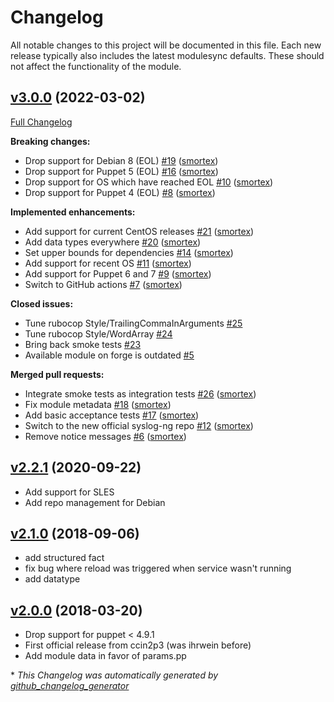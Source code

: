 # Changelog

All notable changes to this project will be documented in this file.
Each new release typically also includes the latest modulesync defaults.
These should not affect the functionality of the module.

## [v3.0.0](https://github.com/ccin2p3/puppet-syslog_ng/tree/v3.0.0) (2022-03-02)

[Full Changelog](https://github.com/ccin2p3/puppet-syslog_ng/compare/v2.2.1...v3.0.0)

**Breaking changes:**

- Drop support for Debian 8 \(EOL\) [\#19](https://github.com/ccin2p3/puppet-syslog_ng/pull/19) ([smortex](https://github.com/smortex))
- Drop support for Puppet 5 \(EOL\) [\#16](https://github.com/ccin2p3/puppet-syslog_ng/pull/16) ([smortex](https://github.com/smortex))
- Drop support for OS which have reached EOL [\#10](https://github.com/ccin2p3/puppet-syslog_ng/pull/10) ([smortex](https://github.com/smortex))
- Drop support for Puppet 4 \(EOL\) [\#8](https://github.com/ccin2p3/puppet-syslog_ng/pull/8) ([smortex](https://github.com/smortex))

**Implemented enhancements:**

- Add support for current CentOS releases [\#21](https://github.com/ccin2p3/puppet-syslog_ng/pull/21) ([smortex](https://github.com/smortex))
- Add data types everywhere [\#20](https://github.com/ccin2p3/puppet-syslog_ng/pull/20) ([smortex](https://github.com/smortex))
- Set upper bounds for dependencies [\#14](https://github.com/ccin2p3/puppet-syslog_ng/pull/14) ([smortex](https://github.com/smortex))
- Add support for recent OS [\#11](https://github.com/ccin2p3/puppet-syslog_ng/pull/11) ([smortex](https://github.com/smortex))
- Add support for Puppet 6 and 7 [\#9](https://github.com/ccin2p3/puppet-syslog_ng/pull/9) ([smortex](https://github.com/smortex))
- Switch to GitHub actions [\#7](https://github.com/ccin2p3/puppet-syslog_ng/pull/7) ([smortex](https://github.com/smortex))

**Closed issues:**

- Tune rubocop Style/TrailingCommaInArguments [\#25](https://github.com/ccin2p3/puppet-syslog_ng/issues/25)
- Tune rubocop Style/WordArray [\#24](https://github.com/ccin2p3/puppet-syslog_ng/issues/24)
- Bring back smoke tests [\#23](https://github.com/ccin2p3/puppet-syslog_ng/issues/23)
- Available module on forge is outdated [\#5](https://github.com/ccin2p3/puppet-syslog_ng/issues/5)

**Merged pull requests:**

- Integrate smoke tests as integration tests [\#26](https://github.com/ccin2p3/puppet-syslog_ng/pull/26) ([smortex](https://github.com/smortex))
- Fix module metadata [\#18](https://github.com/ccin2p3/puppet-syslog_ng/pull/18) ([smortex](https://github.com/smortex))
- Add basic acceptance tests [\#17](https://github.com/ccin2p3/puppet-syslog_ng/pull/17) ([smortex](https://github.com/smortex))
- Switch to the new official syslog-ng repo [\#12](https://github.com/ccin2p3/puppet-syslog_ng/pull/12) ([smortex](https://github.com/smortex))
- Remove notice messages [\#6](https://github.com/ccin2p3/puppet-syslog_ng/pull/6) ([smortex](https://github.com/smortex))

## [v2.2.1](https://github.com/ccin2p3/puppet-syslog_ng/tree/v2.2.1) (2020-09-22)

* Add support for SLES
* Add repo management for Debian

## [v2.1.0](https://github.com/ccin2p3/puppet-syslog_ng/tree/v2.1.0) (2018-09-06)

* add structured fact
* fix bug where reload was triggered when service wasn't running
* add datatype

## [v2.0.0](https://github.com/ccin2p3/puppet-syslog_ng/tree/v2.0.0) (2018-03-20)

* Drop support for puppet < 4.9.1
* First official release from ccin2p3 (was ihrwein before)
* Add module data in favor of params.pp



\* *This Changelog was automatically generated by [github_changelog_generator](https://github.com/github-changelog-generator/github-changelog-generator)*
